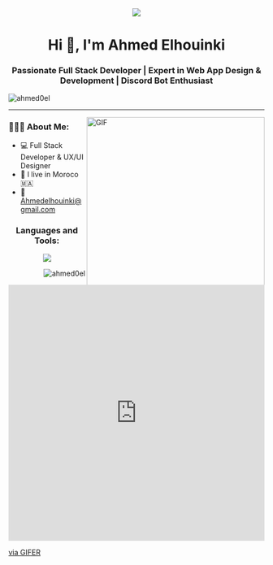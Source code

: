<div align="center">
  <img src="https://user-images.githubusercontent.com/22107794/139580686-887df369-edb8-4bc8-b607-4fbf6d7e4866.gif">
</div>


<h1 align="center">Hi 👋, I'm Ahmed Elhouinki</h1>
<h3 align="center">Passionate Full Stack Developer | Expert in Web App Design & Development | Discord Bot Enthusiast</h3>
<p align="left"> <img src="https://komarev.com/ghpvc/?username=ahmed0el&label=Profile%20views&color=0e75b6&style=flat" alt="ahmed0el" /> </p>
<hr/>
<img align="right" alt="GIF" src="https://i0.wp.com/media.tenor.com/TIUfh_o9hIUAAAAd/minimoss-pixel-art.gif?fit=960%2C960&ssl=1" width="350px" />

<h3 align="left">👨🏻‍💻 About Me:</h3>

- 💻 Full Stack Developer & UX/UI Designer
- 📌 I live in Moroco 🇲🇦
- 📧 Ahmedelhouinki@gmail.com
<div>
  <h3 align="center">Languages and Tools:</h3>
<p align="center">
  <a href="https://skillicons.dev">
    <img src="https://skillicons.dev/icons?i=git,azure,blender,bootstrap,cpp,css,discord,bots,figma,github,html,ai,js,jquery,linux,mongodb,laravel,mysql,nodejs,npm,ps,php,postman,py,react,tailwind,vite,vscode,windows" />
  </a>
</p>
</div>

<div>
  <p>&nbsp;<img align="right" src="https://github-readme-stats.vercel.app/api?username=ahmed0el&show_icons=true&locale=en" alt="ahmed0el" /></p>
<p><img align="left" src="https://github-readme-streak-stats.herokuapp.com/?user=ahmed0el&" alt="ahmed0el" /></p>

<p><img align="left" src="https://github-readme-stats.vercel.app/api/top-langs?username=ahmed0el&show_icons=true&locale=en&layout=compact" alt="ahmed0el" /></p>

</div>

<div style="padding-top:100.000%;position:relative;"><iframe src="https://gifer.com/embed/Vp3L" width="100%" height="100%" style='position:absolute;top:0;left:0;' frameBorder="0" allowFullScreen></iframe></div><p><a href="https://gifer.com">via GIFER</a></p>

